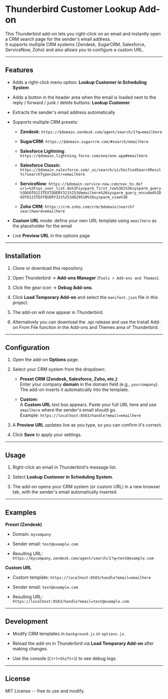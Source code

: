 Thunderbird Customer Lookup Add-on
==================================

This Thunderbird add-on lets you right-click on an email and instantly open a CRM search page for the sender's email address.\
It supports multiple CRM systems (Zendesk, SugarCRM, Salesforce, ServiceNow, Zoho) and also allows you to configure a custom URL.

* * * * *

Features
--------

-   Adds a right-click menu option: **Lookup Customer in Scheduling System**
-   Adds a button in the header area when the email is loaded next to the reply / forward / junk / delete buttons: **Lookup Customer**

-   Extracts the sender's email address automatically

-   Supports multiple CRM presets:

    -   **Zendesk**: `https://$domain.zendesk.com/agent/search/1?q=emailhere`

    -   **SugarCRM**: `https://$domain.sugarcrm.com/#search/emailhere`

    -   **Salesforce Lightning**: `https://$domain.lightning.force.com/one/one.app#emailhere`

    -   **Salesforce Classic**: `https://$domain.salesforce.com/_ui/search/ui/UnifiedSearchResults?searchType=2&str=emailhere`

    -   **ServiceNow**: `https://$domain.service-now.com/nav_to.do?uri=%2Fsys_user_list.do%3Fsysparm_first_row%3D1%26sysparm_query%3DGOTO123TEXTQUERY321%253demailhere%26sysparm_query_encoded%3DGOTO123TEXTQUERY321%253d629510%26sysparm_view%3D`

    -   **Zoho CRM**: `https://crm.zoho.com/crm/$domain/search?searchword=emailhere`

-   **Custom URL** mode: define your own URL template using `emailhere` as the placeholder for the email

-   Live **Preview URL** in the options page

* * * * *

Installation
------------

1.  Clone or download this repository.

2.  Open Thunderbird → **Add-ons Manager** (`Tools > Add-ons and Themes`).

3.  Click the gear icon → **Debug Add-ons**.

4.  Click **Load Temporary Add-on** and select the `manifest.json` file in this project.

5.  The add-on will now appear in Thunderbird.

6.  Alternatively you can download the .xpi release and use the Install Add-on From File funciton in the Add-ons and Themes area of Thunderbird.

* * * * *

Configuration
-------------

1.  Open the add-on **Options** page.

2.  Select your CRM system from the dropdown:

    -   **Preset CRM (Zendesk, Salesforce, Zoho, etc.)**:\
        Enter your company **domain** in the domain field (e.g., `yourcompany`).\
        The add-on inserts it automatically into the template.

    -   **Custom**:\
        A **Custom URL** text box appears. Paste your full URL here and use `emailhere` where the sender's email should go.\
        Example: `https://localhost:8583/handle?email=emailhere`

3.  A **Preview URL** updates live as you type, so you can confirm it's correct.

4.  Click **Save** to apply your settings.

* * * * *

Usage
-----

1.  Right-click an email in Thunderbird's message list.

2.  Select **Lookup Customer in Scheduling System**.

3.  The add-on opens your CRM system (or custom URL) in a new browser tab, with the sender's email automatically inserted.

* * * * *

Examples
--------

**Preset (Zendesk)**

-   Domain: `mycompany`

-   Sender email: `test@example.com`

-   Resulting URL:\
    `https://mycompany.zendesk.com/agent/search/1?q=test@example.com`

**Custom URL**

-   Custom template: `https://localhost:8583/handle?email=emailhere`

-   Sender email: `test@example.com`

-   Resulting URL:\
    `https://localhost:8583/handle?email=test@example.com`

* * * * *

Development
-----------

-   Modify CRM templates in `background.js` or `options.js`.

-   Reload the add-on in Thunderbird via **Load Temporary Add-on** after making changes.

-   Use the console (`Ctrl+Shift+J`) to see debug logs.

* * * * *

License
-------

MIT License -- free to use and modify.
